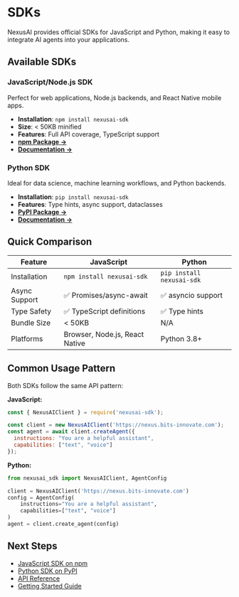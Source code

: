 # SDKs

NexusAI provides official SDKs for JavaScript and Python, making it easy to integrate AI agents into your applications.

## Available SDKs

### JavaScript/Node.js SDK

Perfect for web applications, Node.js backends, and React Native mobile apps.

- **Installation**: `npm install nexusai-sdk`
- **Size**: < 50KB minified
- **Features**: Full API coverage, TypeScript support
- **[npm Package →](https://www.npmjs.com/package/nexusai-sdk)**
- **[Documentation →](https://nexus.bits-innovate.com/docs/sdks/javascript)**

### Python SDK

Ideal for data science, machine learning workflows, and Python backends.

- **Installation**: `pip install nexusai-sdk`
- **Features**: Type hints, async support, dataclasses
- **[PyPI Package →](https://pypi.org/project/nexusai-sdk/)**
- **[Documentation →](https://nexus.bits-innovate.com/docs/sdks/python)**

## Quick Comparison

| Feature | JavaScript | Python |
|---------|------------|--------|
| Installation | `npm install nexusai-sdk` | `pip install nexusai-sdk` |
| Async Support | ✅ Promises/async-await | ✅ asyncio support |
| Type Safety | ✅ TypeScript definitions | ✅ Type hints |
| Bundle Size | < 50KB | N/A |
| Platforms | Browser, Node.js, React Native | Python 3.8+ |

## Common Usage Pattern

Both SDKs follow the same API pattern:

**JavaScript:**
```javascript
const { NexusAIClient } = require('nexusai-sdk');

const client = new NexusAIClient('https://nexus.bits-innovate.com');
const agent = await client.createAgent({
  instructions: "You are a helpful assistant",
  capabilities: ["text", "voice"]
});
```

**Python:**
```python
from nexusai_sdk import NexusAIClient, AgentConfig

client = NexusAIClient('https://nexus.bits-innovate.com')
config = AgentConfig(
    instructions="You are a helpful assistant",
    capabilities=["text", "voice"]
)
agent = client.create_agent(config)
```

## Next Steps

- [JavaScript SDK on npm](https://www.npmjs.com/package/nexusai-sdk)
- [Python SDK on PyPI](https://pypi.org/project/nexusai-sdk/)
- [API Reference](api)
- [Getting Started Guide](getting-started)

